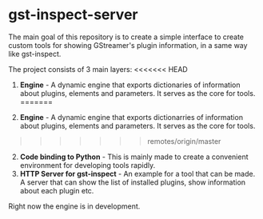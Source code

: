 # gst-inspect-server

The main goal of this repository is to create a simple interface to create custom tools for showing GStreamer's plugin information, in a same way like gst-inspect.

The project consists of 3 main layers:
<<<<<<< HEAD
1. **Engine** - A dynamic engine that exports dictionaries of information about plugins, elements and parameters. It serves as the core for tools.
=======

1. **Engine** - A dynamic engine that exports dictionarries of information about plugins, elements and parameters. It serves as the core for tools.
>>>>>>> remotes/origin/master
2. **Code binding to Python** - This is mainly made to create a convenient environment for developing tools rapidly.
3. **HTTP Server for gst-inspect** - An example for a tool that can be made. A server that can show the list of installed plugins, show information about each plugin etc.

Right now the engine is in development.
